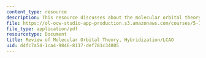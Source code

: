 ```yaml
---
content_type: resource
description: This resource discusses about the molecular orbital theory.
file: https://ol-ocw-studio-app-production.s3.amazonaws.com/courses/5-12-organic-chemistry-i-spring-2003/d4fc7a541ca498468117def781c34805_03.pdf
file_type: application/pdf
resourcetype: Document
title: Review of Molecular Orbital Theory, Hybridization/LCAO
uid: d4fc7a54-1ca4-9846-8117-def781c34805
---
```

